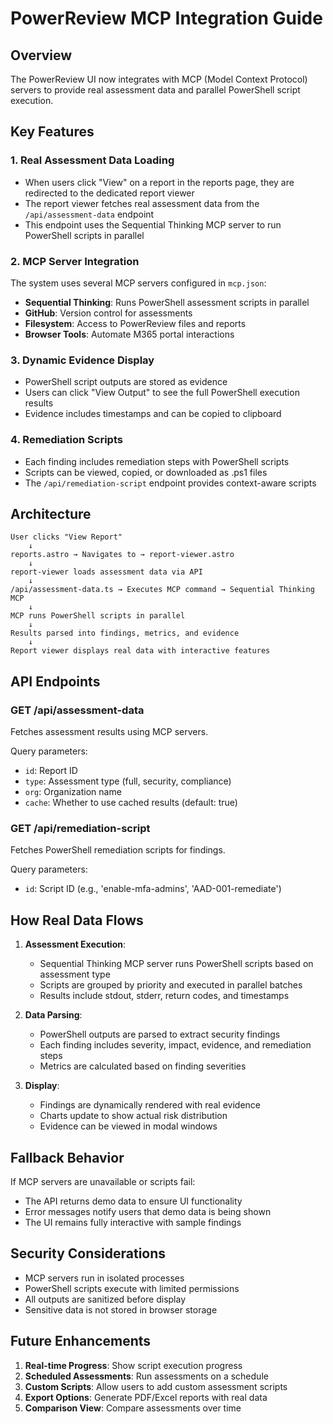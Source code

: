 # PowerReview MCP Integration Guide

## Overview
The PowerReview UI now integrates with MCP (Model Context Protocol) servers to provide real assessment data and parallel PowerShell script execution.

## Key Features

### 1. Real Assessment Data Loading
- When users click "View" on a report in the reports page, they are redirected to the dedicated report viewer
- The report viewer fetches real assessment data from the `/api/assessment-data` endpoint
- This endpoint uses the Sequential Thinking MCP server to run PowerShell scripts in parallel

### 2. MCP Server Integration
The system uses several MCP servers configured in `mcp.json`:
- **Sequential Thinking**: Runs PowerShell assessment scripts in parallel
- **GitHub**: Version control for assessments
- **Filesystem**: Access to PowerReview files and reports
- **Browser Tools**: Automate M365 portal interactions

### 3. Dynamic Evidence Display
- PowerShell script outputs are stored as evidence
- Users can click "View Output" to see the full PowerShell execution results
- Evidence includes timestamps and can be copied to clipboard

### 4. Remediation Scripts
- Each finding includes remediation steps with PowerShell scripts
- Scripts can be viewed, copied, or downloaded as .ps1 files
- The `/api/remediation-script` endpoint provides context-aware scripts

## Architecture

```
User clicks "View Report"
    ↓
reports.astro → Navigates to → report-viewer.astro
    ↓
report-viewer loads assessment data via API
    ↓
/api/assessment-data.ts → Executes MCP command → Sequential Thinking MCP
    ↓
MCP runs PowerShell scripts in parallel
    ↓
Results parsed into findings, metrics, and evidence
    ↓
Report viewer displays real data with interactive features
```

## API Endpoints

### GET /api/assessment-data
Fetches assessment results using MCP servers.

Query parameters:
- `id`: Report ID
- `type`: Assessment type (full, security, compliance)
- `org`: Organization name
- `cache`: Whether to use cached results (default: true)

### GET /api/remediation-script
Fetches PowerShell remediation scripts for findings.

Query parameters:
- `id`: Script ID (e.g., 'enable-mfa-admins', 'AAD-001-remediate')

## How Real Data Flows

1. **Assessment Execution**:
   - Sequential Thinking MCP server runs PowerShell scripts based on assessment type
   - Scripts are grouped by priority and executed in parallel batches
   - Results include stdout, stderr, return codes, and timestamps

2. **Data Parsing**:
   - PowerShell outputs are parsed to extract security findings
   - Each finding includes severity, impact, evidence, and remediation steps
   - Metrics are calculated based on finding severities

3. **Display**:
   - Findings are dynamically rendered with real evidence
   - Charts update to show actual risk distribution
   - Evidence can be viewed in modal windows

## Fallback Behavior

If MCP servers are unavailable or scripts fail:
- The API returns demo data to ensure UI functionality
- Error messages notify users that demo data is being shown
- The UI remains fully interactive with sample findings

## Security Considerations

- MCP servers run in isolated processes
- PowerShell scripts execute with limited permissions
- All outputs are sanitized before display
- Sensitive data is not stored in browser storage

## Future Enhancements

1. **Real-time Progress**: Show script execution progress
2. **Scheduled Assessments**: Run assessments on a schedule
3. **Custom Scripts**: Allow users to add custom assessment scripts
4. **Export Options**: Generate PDF/Excel reports with real data
5. **Comparison View**: Compare assessments over time